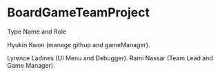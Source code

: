 # BoardGameTeamProject

Type Name and Role

Hyukin Kwon		(manage githup and gameManager).

Lyrence Ladines (UI Menu and Debugger).
Rami Nassar (Team Lead and Game Manager).
